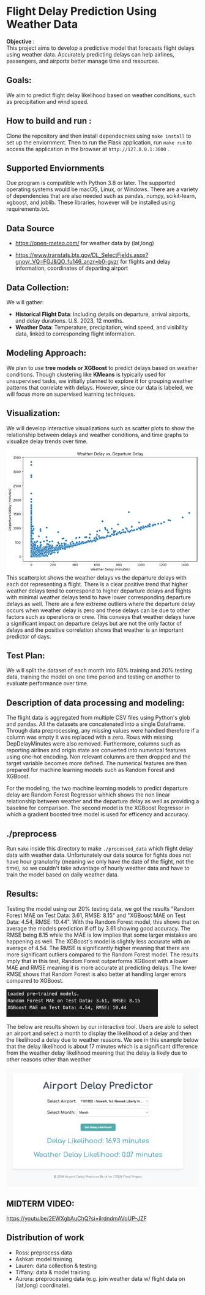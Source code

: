 # Flight Delay Prediction Using Weather Data

**Objective** :  
This project aims to develop a predictive model that forecasts flight delays
using weather data. Accurately predicting delays can help airlines, passengers,
and airports better manage time and resources.

## Goals:
We aim to predict flight delay likelihood based on weather conditions, such as
precipitation and wind speed.

## How to build and run : 
Clone the repository and then install dependecnies using `make install` to set up 
the enviornment. Then to run the Flask application, run `make run` to access the
application in the browser at `http://127.0.0.1:3000` .

## Supported Enviornments
Oue program is compatible with Python 3.8 or later. The supported operating systems would be
macOS, Linux, or Windows. There are a variety of dependencies that are also needed such as 
pandas, numpy, scikit-learn, xgboost, and joblib. These libraries, however will be installed 
using requirements.txt.

## Data Source
- https://open-meteo.com/ for weather data by (lat,long)

- https://www.transtats.bts.gov/DL_SelectFields.aspx?gnoyr_VQ=FGJ&QO_fu146_anzr=b0-gvzr
for flights and delay information, coordinates of departing airport

## Data Collection:
We will gather:
- **Historical Flight Data**: Including details on departure, arrival airports,
  and delay durations. U.S. 2023, 12 months.
- **Weather Data**: Temperature, precipitation, wind speed, and visibility data,
  linked to corresponding flight information.

## Modeling Approach:
We plan to use **tree models or XGBoost** to predict delays based on weather
conditions. Though clustering like **KMeans** is typically used for unsupervised
tasks, we initially planned to explore it for grouping weather patterns that
correlate with delays. However, since our data is labeled, we will focus more on
supervised learning techniques.

## Visualization:
We will develop interactive visualizations such as scatter plots to show the
relationship between delays and weather conditions, and time graphs to visualize
delay trends over time.

![Scatterplot](images/Scatterplot.png)
This scatterplot shows the weather delays vs the departure delays with each dot 
representing a flight. There is a clear positive trend that higher weather delays
tend to correspond to higher departure delays and flights with minimal weather
delays tend to have lower corresponding departure delays as well. There are a few 
extreme outliers where the departure delay occurs when weather delay is zero and
these delays can be due to other factors such as operations or crew. This conveys 
that weather delays have a significant impact on departure delays but are not the
only factor of delays and the positive correlation shows that weather is an 
important predictor of days. 

## Test Plan:
We will split the dataset of each month into 80% training and 20% testing data,
training the model on one time period and testing on another to evaluate performance
over time.

## Description of data processing and modeling: 
The flight data is aggregated from multiple CSV files using Python's glob and pandas.
All the datasets are concatenated into a single Dataframe. Through data preprocessing, 
any missing values were handled therefore if a column was empty it was replaced with a
zero. Rows with missing DepDelayMinutes were also removed. Furthermore, columns such as 
reporting airlines and origin state are converted into numerical features using one-hot
encoding. Non relevant columns are then dropped and the target variable becomes more 
defined. The numerical features are then prepared for machine learning models such as
Random Forest and XGBoost.

For the modeling, the two machine learning models to predict departure delay are
Random Forest Regressor whhich shows the non linear relationship between weather and
the departure delay as well as providing a baseline for comparison. The second model is the
XGBoost Regressor in which a gradient boosted tree model is used for efficency and accuracy. 

## ./preprocess
Run `make` inside this directory to make `./processed_data` which flight delay
data with weather data. Unfortunately our data source for fights does not have
hour granularity (meaning we only have the date of the flight, not the time), so
we couldn't take advantage of hourly weather data and have to train the model
based on daily weather data.

## Results:
Testing the model using our 20% testing data, we got the results "Random Forest MAE 
on Test Data: 3.61, RMSE: 8.15" and "XGBoost MAE on Test Data: 4.54, RMSE: 10.44". With
the Random Forest model, this shows that on average the models prediction if off by 3.61
showing good accuracy. The RMSE being 8.15 while the MAE is low implies that some larger 
mistakes are happening as well. The XGBoost's model is slightly less accurate with an 
average of 4.54. The RMSE is significantly higher meaning that there are more significant
outliers compared to the Random Forest model. The results imply that in this test, Random 
Forest outperforms XGBoost with a lower MAE and RMSE meaning it is more accurate at 
predicting delays. The lower RMSE shows that Random Forest is also better at handling larger 
errors compared to XGBoost.

![Results](images/Results.png)

The below are results shown by our interactive tool. Users are able to select an airport
and select a month to display the likelihood of a delay and then the likelihood a delay 
due to weather reasons. We see in this example below that the delay likelihood is about 17
minutes which is a significant difference from the weather delay likelihood meaning that the
delay is likely due to other reasons other than weather

![Interactive](images/Interactive.png)

## **MIDTERM VIDEO**: 
https://youtu.be/2EWXgbAuChQ?si=ilrdndmAVqUP-JZF

## Distribution of work
  * Ross: preprocess data
  * Ashkat: model training
  * Lauren: data collection & testing
  * Tiffany: data & model training
  * Aurora: preprocessing data (e.g. join weather data w/ flight data on
    (lat,long) coordinate).

